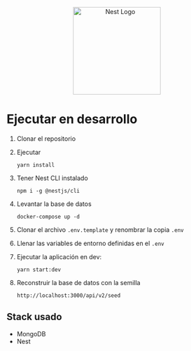 <p align="center">
  <a href="http://nestjs.com/" target="blank"><img src="https://nestjs.com/img/logo-small.svg" width="200" alt="Nest Logo" /></a>
</p>


# Ejecutar en desarrollo

1. Clonar el repositorio
2. Ejecutar

   ```
   yarn install
   ```

3. Tener Nest CLI instalado

   ```
   npm i -g @nestjs/cli
   ```

4. Levantar la base de datos

   ```
   docker-compose up -d
   ```

5. Clonar el archivo `.env.template` y renombrar la copia `.env`

6. Llenar las variables de entorno definidas en el `.env`

7. Ejecutar la aplicación en dev:

   ```
   yarn start:dev
   ```

8. Reconstruir la base de datos con la semilla

   ```
   http://localhost:3000/api/v2/seed
   ```

## Stack usado

- MongoDB
- Nest

